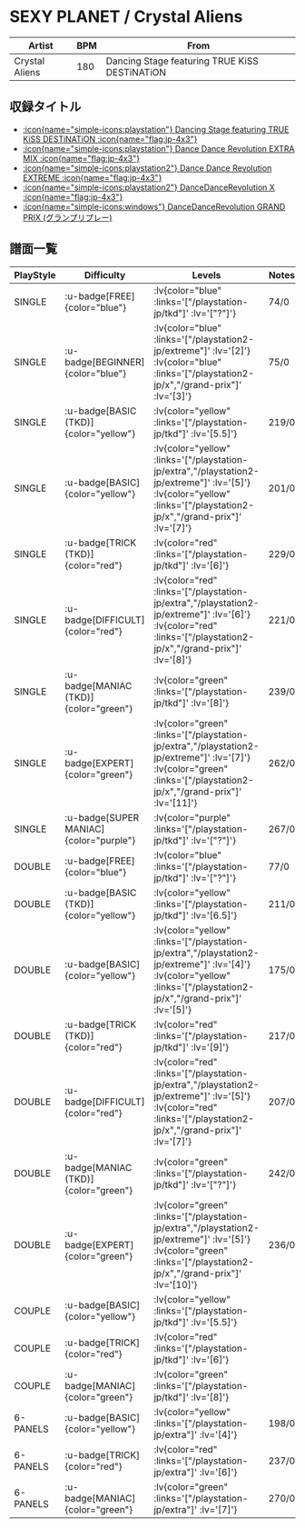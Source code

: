 # SEXY PLANET / Crystal Aliens

|Artist|BPM|From|
|------|---|----|
|Crystal Aliens|180|Dancing Stage featuring TRUE KiSS DESTiNATiON|

## 収録タイトル

- [ :icon{name="simple-icons:playstation"} Dancing Stage featuring TRUE KiSS DESTiNATiON :icon{name="flag:jp-4x3"} ](/playstation-jp/tkd)
- [ :icon{name="simple-icons:playstation"} Dance Dance Revolution EXTRA MIX :icon{name="flag:jp-4x3"} ](/playstation-jp/extra)
- [ :icon{name="simple-icons:playstation2"} Dance Dance Revolution EXTREME :icon{name="flag:jp-4x3"} ](/playstation2-jp/extreme)
- [ :icon{name="simple-icons:playstation2"} DanceDanceRevolution X :icon{name="flag:jp-4x3"} ](/playstation2-jp/x)
- [ :icon{name="simple-icons:windows"} DanceDanceRevolution GRAND PRIX (グランプリプレー)](/grand-prix)

## 譜面一覧

|PlayStyle|Difficulty|Levels|Notes|Movie|
|---------|----------|------|-----|-----|
|SINGLE| :u-badge[FREE]{color="blue"} | :lv{color="blue" :links='["/playstation-jp/tkd"]' :lv='["?"]'} |74/0||
|SINGLE| :u-badge[BEGINNER]{color="blue"} | :lv{color="blue" :links='["/playstation2-jp/extreme"]' :lv='[2]'}  :lv{color="blue" :links='["/playstation2-jp/x","/grand-prix"]' :lv='[3]'} |75/0||
|SINGLE| :u-badge[BASIC (TKD)]{color="yellow"} | :lv{color="yellow" :links='["/playstation-jp/tkd"]' :lv='[5.5]'} |219/0||
|SINGLE| :u-badge[BASIC]{color="yellow"} | :lv{color="yellow" :links='["/playstation-jp/extra","/playstation2-jp/extreme"]' :lv='[5]'}  :lv{color="yellow" :links='["/playstation2-jp/x","/grand-prix"]' :lv='[7]'} |201/0||
|SINGLE| :u-badge[TRICK (TKD)]{color="red"} | :lv{color="red" :links='["/playstation-jp/tkd"]' :lv='[6]'} |229/0||
|SINGLE| :u-badge[DIFFICULT]{color="red"} | :lv{color="red" :links='["/playstation-jp/extra","/playstation2-jp/extreme"]' :lv='[6]'}  :lv{color="red" :links='["/playstation2-jp/x","/grand-prix"]' :lv='[8]'} |221/0||
|SINGLE| :u-badge[MANIAC (TKD)]{color="green"} | :lv{color="green" :links='["/playstation-jp/tkd"]' :lv='[8]'} |239/0||
|SINGLE| :u-badge[EXPERT]{color="green"} | :lv{color="green" :links='["/playstation-jp/extra","/playstation2-jp/extreme"]' :lv='[7]'}  :lv{color="green" :links='["/playstation2-jp/x","/grand-prix"]' :lv='[11]'} |262/0||
|SINGLE| :u-badge[SUPER MANIAC]{color="purple"} | :lv{color="purple" :links='["/playstation-jp/tkd"]' :lv='["?"]'} |267/0||
|DOUBLE| :u-badge[FREE]{color="blue"} | :lv{color="blue" :links='["/playstation-jp/tkd"]' :lv='["?"]'} |77/0||
|DOUBLE| :u-badge[BASIC (TKD)]{color="yellow"} | :lv{color="yellow" :links='["/playstation-jp/tkd"]' :lv='[6.5]'} |211/0||
|DOUBLE| :u-badge[BASIC]{color="yellow"} | :lv{color="yellow" :links='["/playstation-jp/extra","/playstation2-jp/extreme"]' :lv='[4]'}  :lv{color="yellow" :links='["/playstation2-jp/x","/grand-prix"]' :lv='[5]'} |175/0||
|DOUBLE| :u-badge[TRICK (TKD)]{color="red"} | :lv{color="red" :links='["/playstation-jp/tkd"]' :lv='[9]'} |217/0||
|DOUBLE| :u-badge[DIFFICULT]{color="red"} | :lv{color="red" :links='["/playstation-jp/extra","/playstation2-jp/extreme"]' :lv='[5]'}  :lv{color="red" :links='["/playstation2-jp/x","/grand-prix"]' :lv='[7]'} |207/0||
|DOUBLE| :u-badge[MANIAC (TKD)]{color="green"} | :lv{color="green" :links='["/playstation-jp/tkd"]' :lv='["?"]'} |242/0||
|DOUBLE| :u-badge[EXPERT]{color="green"} | :lv{color="green" :links='["/playstation-jp/extra","/playstation2-jp/extreme"]' :lv='[5]'}  :lv{color="green" :links='["/playstation2-jp/x","/grand-prix"]' :lv='[10]'} |236/0||
|COUPLE| :u-badge[BASIC]{color="yellow"} | :lv{color="yellow" :links='["/playstation-jp/tkd"]' :lv='[5.5]'} |||
|COUPLE| :u-badge[TRICK]{color="red"} | :lv{color="red" :links='["/playstation-jp/tkd"]' :lv='[6]'} |||
|COUPLE| :u-badge[MANIAC]{color="green"} | :lv{color="green" :links='["/playstation-jp/tkd"]' :lv='[8]'} |||
|6-PANELS| :u-badge[BASIC]{color="yellow"} | :lv{color="yellow" :links='["/playstation-jp/extra"]' :lv='[4]'} |198/0||
|6-PANELS| :u-badge[TRICK]{color="red"} | :lv{color="red" :links='["/playstation-jp/extra"]' :lv='[6]'} |237/0||
|6-PANELS| :u-badge[MANIAC]{color="green"} | :lv{color="green" :links='["/playstation-jp/extra"]' :lv='[7]'} |270/0||
